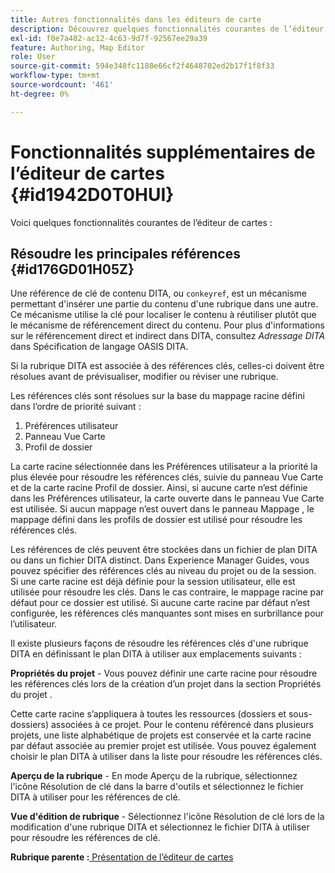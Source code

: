 ```yaml
---
title: Autres fonctionnalités dans les éditeurs de carte
description: Découvrez quelques fonctionnalités courantes de l’éditeur de cartes. Découvrez comment résoudre les références clés dans l’éditeur de cartes.
exl-id: f0e7a402-ac12-4c63-9d7f-92567ee29a39
feature: Authoring, Map Editor
role: User
source-git-commit: 594e348fc1188e66cf2f4648702ed2b17f1f8f33
workflow-type: tm+mt
source-wordcount: '461'
ht-degree: 0%

---
```


# Fonctionnalités supplémentaires de l’éditeur de cartes {#id1942D0T0HUI}

Voici quelques fonctionnalités courantes de l’éditeur de cartes :

## Résoudre les principales références {#id176GD01H05Z}

Une référence de clé de contenu DITA, ou `conkeyref`, est un mécanisme permettant d&#39;insérer une partie du contenu d&#39;une rubrique dans une autre. Ce mécanisme utilise la clé pour localiser le contenu à réutiliser plutôt que le mécanisme de référencement direct du contenu. Pour plus d&#39;informations sur le référencement direct et indirect dans DITA, consultez *Adressage DITA* dans Spécification de langage OASIS DITA.

Si la rubrique DITA est associée à des références clés, celles-ci doivent être résolues avant de prévisualiser, modifier ou réviser une rubrique.

Les références clés sont résolues sur la base du mappage racine défini dans l’ordre de priorité suivant :

1. Préférences utilisateur
1. Panneau Vue Carte
1. Profil de dossier

La carte racine sélectionnée dans les Préférences utilisateur a la priorité la plus élevée pour résoudre les références clés, suivie du panneau Vue Carte et de la carte racine Profil de dossier. Ainsi, si aucune carte n’est définie dans les Préférences utilisateur, la carte ouverte dans le panneau Vue Carte est utilisée. Si aucun mappage n’est ouvert dans le panneau Mappage , le mappage défini dans les profils de dossier est utilisé pour résoudre les références clés.

Les références de clés peuvent être stockées dans un fichier de plan DITA ou dans un fichier DITA distinct. Dans Experience Manager Guides, vous pouvez spécifier des références clés au niveau du projet ou de la session. Si une carte racine est déjà définie pour la session utilisateur, elle est utilisée pour résoudre les clés. Dans le cas contraire, le mappage racine par défaut pour ce dossier est utilisé. Si aucune carte racine par défaut n’est configurée, les références clés manquantes sont mises en surbrillance pour l’utilisateur.

Il existe plusieurs façons de résoudre les références clés d&#39;une rubrique DITA en définissant le plan DITA à utiliser aux emplacements suivants :

**Propriétés du projet** - Vous pouvez définir une carte racine pour résoudre les références clés lors de la création d’un projet dans la section Propriétés du projet .

Cette carte racine s’appliquera à toutes les ressources \(dossiers et sous-dossiers\) associées à ce projet. Pour le contenu référencé dans plusieurs projets, une liste alphabétique de projets est conservée et la carte racine par défaut associée au premier projet est utilisée. Vous pouvez également choisir le plan DITA à utiliser dans la liste pour résoudre les références clés.

**Aperçu de la rubrique** - En mode Aperçu de la rubrique, sélectionnez l&#39;icône Résolution de clé dans la barre d&#39;outils et sélectionnez le fichier DITA à utiliser pour les références de clé.

**Vue d&#39;édition de rubrique** - Sélectionnez l&#39;icône Résolution de clé lors de la modification d&#39;une rubrique DITA et sélectionnez le fichier DITA à utiliser pour résoudre les références de clé.

**Rubrique parente :**[ Présentation de l’éditeur de cartes](map-editor.md)
